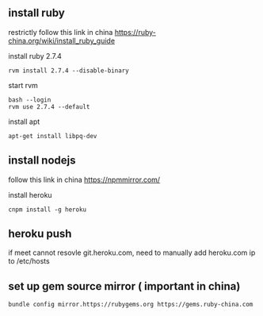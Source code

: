 ## install ruby
restrictly follow this link in china
    https://ruby-china.org/wiki/install_ruby_guide

install ruby 2.7.4
```
rvm install 2.7.4 --disable-binary
```
start rvm
```
bash --login
rvm use 2.7.4 --default
```
install apt
```
apt-get install libpq-dev
```
## install nodejs
follow this link in china
    https://npmmirror.com/

install heroku
```
cnpm install -g heroku
```

## heroku push
if meet cannot resovle git.heroku.com, need to manually add heroku.com ip to /etc/hosts


## set up gem source mirror ( important in china)
```
bundle config mirror.https://rubygems.org https://gems.ruby-china.com
```
